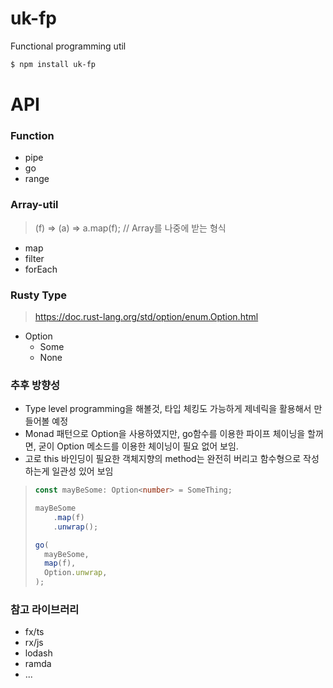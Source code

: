 # uk-fp
Functional programming util

```bash
$ npm install uk-fp
```

# API
### Function
  * pipe
  * go
  * range

### Array-util
  > (f) => (a) => a.map(f); // Array를 나중에 받는 형식
  * map
  * filter
  * forEach

### Rusty Type
> https://doc.rust-lang.org/std/option/enum.Option.html
  * Option
    * Some
    * None

### 추후 방향성
 - Type level programming을 해볼것, 타입 체킹도 가능하게 제네릭을 활용해서 만들어볼 예정
 - Monad 패턴으로 Option을 사용하였지만, go함수를 이용한 파이프 체이닝을 할꺼면, 굳이 Option 메소드를 이용한 체이닝이 필요 없어 보임.
 - 고로 this 바인딩이 필요한 객체지향의 method는 완전히 버리고 함수형으로 작성하는게 일관성 있어 보임
  >```ts
  > const mayBeSome: Option<number> = SomeThing;
  >
  > mayBeSome
  >     .map(f)
  >     .unwrap();
  >
  > go(
  >   mayBeSome,
  >   map(f),
  >   Option.unwrap,
  > );
  >```

### 참고 라이브러리
  - fx/ts
  - rx/js
  - lodash
  - ramda
  - ...

